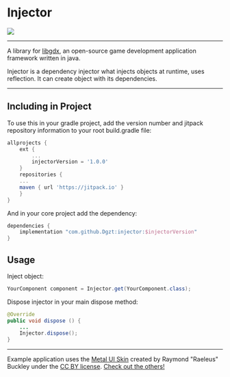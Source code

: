 # Injector

[![](https://jitpack.io/v/Dgzt/injector.svg)](https://jitpack.io/#Dgzt/injector)

---

A library for [libgdx](https://libgdx.badlogicgames.com/), an open-source game development application framework written in java.

Injector is a dependency injector what injects objects at runtime, uses reflection. It can create object with its dependencies.

---

## Including in Project

To use this in your gradle project, add the version number and jitpack repository information to your root build.gradle file:
 
```groovy
allprojects {
    ext {
    	...
        injectorVersion = '1.0.0'
    }
    repositories {
	...
	maven { url 'https://jitpack.io' }
    }
}
```
And  in your core project add the dependency:
```groovy
dependencies {
    implementation "com.github.Dgzt:injector:$injectorVersion"
}
```

## Usage

Inject object:

```java
YourComponent component = Injector.get(YourComponent.class);
```

Dispose injector in your main dispose method:

```java
@Override
public void dispose () {
    ...
    Injector.dispose();
}
```

---

Example application uses the [Metal UI Skin](https://ray3k.wordpress.com/metal-ui-skin-for-libgdx/) created by Raymond "Raeleus" Buckley under the [CC BY license](https://creativecommons.org/licenses/by/4.0/). [Check out the others!](https://ray3k.wordpress.com/artwork/)
